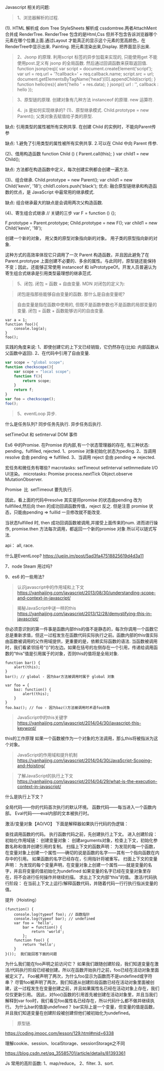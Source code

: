 Javascript 相关的问题:

> 1、浏览器解析的过程.

(1). HTML 解析成 dom Tree StyleSheets 解析成 cssdomtree.两者AttachMent 合并成 RenderTree.
RenderTree 包含的是Html,Css 但并不包含告诉浏览器哪个元素在哪个位置上面.通过Layout 才能真正的显示这个元素的宽高颜色，在RenderTree中显示出来.
Painting. 把元素渲染出来,Display. 把界面显示出来.

> 2、Jsonp 的原理.
利用script 标签的异步加载来实现的, 只能使用get 不能使用post.定义有 jsonp 的全局函数. 然后通过回调函数来获取返回值.
function jsonp(req){
    var script = document.createElement('script');
    var url = req.url + '?callback=' + req.callback.name;
    script.src = url;
    document.getElementsByTagName('head')[0].appendChild(script); 
}
function hello(res){
    alert('hello ' + res.data);
}
jsonp({
    url : '',
    callback : hello 
});

> 3、原型链的原理.
创建对象有几种方法
instanceof 的原理.
new 运算符.

> 4、js 是如何实现继承的?
(1)、原型继承模式.
Child.prototype = new Parent();
父类对象去赋值给子类的原型.

缺点:
引用类型的属性被所有实例共享.
在创建 Child 的实例时，不能向Parent传参

缺点:
1.避免了引用类型的属性被所有实例共享.
2.可以在 Child 中向 Parent 传参.

(2)、借用构造函数
function Child () {
    Parent.call(this);
}
var child1 = new Child();

缺点:
方法都在构造函数中定义，每次创建实例都会创建一遍方法.

(3)、组合继承.
Child.prototype = new Parent();
var child1 = new Child('kevin', '18');
child1.colors.push('black');
优点: 融合原型链继承和构造函数的优点，是 JavaScript 中最常用的继承模式.

缺点:
组合继承最大的缺点是会调用两次父构造函数.

(4)、寄生组合式继承
// 关键的三步
var F = function () {};

F.prototype = Parent.prototype;
Child.prototype = new F();
var child1 = new Child('kevin', '18');

创建一个新的对象， 用父类的原型对象指向新的对象。 用子类的原型指向新的对象.

这种方式的高效率体现它只调用了一次 Parent 构造函数，并且因此避免了在 Parent.prototype 上面创建不必要的、多余的属性。与此同时，原型链还能保持不变；因此，还能够正常使用 instanceof 和 isPrototypeOf。开发人员普遍认为寄生组合式继承是引用类型最理想的继承范式.

> 5、闭包.
闭包 = 函数 + 自由变量.
MDN 对闭包的定义为:

> 闭包是指那些能够自由变量的函数.
那什么是自由变量呢?

> 自由变量是指在函数中使用的, 但既不是函数参数也不是函数的局部变量的变量.
闭包 = 函数 + 函数能够访问的自由变量.

```
var a = 1;
function foo(){
	console.log(a);
}
foo();
```
实践的角度来说:
1、即使创建它的上下文已经销毁，它仍然存在(比如: 内部函数从父函数中返回).
2、在代码中引用了自由变量.
```js
var scope = "global scope";
function checkscope(){
    var scope = "local scope";
    function f(){
        return scope;
    }
    return f;
}
var foo = checkscope();
foo();
```

> 5、eventLoop 异步.

什么是任务队列?
同步任务先执行.
异步任务后执行.

setTimeOut 和 setInterval
DOM 事件

Es6 中的Promise.
在Promise 的内部,有一个状态管理器的存在, 有三种状态: pending，fulfilled, rejected.
1、promise 对象初始化状态为peding.
2、当调用 resolve 会由 pending => fulfilled.
3、当调用 reject 会由 pending => rejected.

宏任务和微任务有哪些?
macrotasks: setTimeout setInterval setImmediate I/O UI渲染。
microtasks: Promise process.nextTick Object.observe MutationObserver.

Promise  比  setTimeout 要先执行.

因此，看上面的代码中resolve 其实是将promise 的状态由pending 改为 fullfilled,然后向
then 的成功回调函数传值，reject 反之. 但是注意 promise 状态，只能由pending => fuillid
一旦修改就不能改变.

当状态fulfilled 时, then 成功回调函数被调用,并接受上面传来的num. 进而进行操作,
promise.then 方法每次调用，都返回一个新的promise 对象 所以可以链式写法.

api：
all, race.

什么是EventLoop?
https://juejin.im/post/5ad3fa47518825619d4d3a11

7、node Steam 用过吗?

9、es6 的一些用法?

> 认识javascript中的作用域和上下文
https://yanhaijing.com/javascript/2013/08/30/understanding-scope-and-context-in-javascript/

> 揭秘JavaScript中谜一样的this
https://yanhaijing.com/javascript/2013/12/28/demystifying-this-in-javascript/

你必须意识到的第一件事是函数内部this的值不是静态的，每次你调用一个函数它总是重新求值，但这一过程发生在函数代码实际执行之前。函数内部的this值实际由函数被调用的父作用域提供，更重要的是，依赖实际函数的语法.
当函数被调用时，我们看紧邻括号“()”的左边。如果在括号的左侧存在一个引用，传递给调用函数的“this”值是引用属于的对象，否则this的值将是全局对象.

```
function bar() {
    alert(this);
}
bar(); // global - 因为bar方法被调用时属于 global 对象

var foo = {
    baz: function() {
        alert(this);
    }
}
foo.baz(); // foo - 因为baz()方法被调用时术语foo对象
```

> JavaScript中的this关键字
https://yanhaijing.com/javascript/2014/04/30/javascript-this-keyword/

this的工作原理
如果一个函数被作为一个对象的方法调用，那么this将被指派为这个对象。


> JavaScript的作用域和提升机制
https://yanhaijing.com/javascript/2014/04/30/JavaScript-Scoping-and-Hoisting/

> 了解JavaScript的执行上下文
https://yanhaijing.com/javascript/2014/04/29/what-is-the-execution-context-in-javascript/

什么是执行上下文？

全局代码——你的代码首次执行的默认环境。
函数代码——每当进入一个函数内部。
Eval代码——eval内部的文本被执行时。

激活/变量对象【AO/VO】
下面是解释器如果执行代码的伪逻辑：

查找调用函数的代码。
执行函数代码之前，先创建执行上下文。
进入创建阶段：  
    初始化作用域链：
    创建变量对象：
    创建arguments对象，检查上下文，初始化参数名称和值并创建引用的复制。
    扫描上下文的函数声明：
    为发现的每一个函数，在变量对象上创建一个属性——确切的说是函数的名字——其有一个指向函数在内存中的引用。
    如果函数的名字已经存在，引用指针将被重写。
    扫面上下文的变量声明：
    为发现的每个变量声明，在变量对象上创建一个属性——就是变量的名字，并且将变量的值初始化为undefined
    如果变量的名字已经在变量对象里存在，将不会进行任何操作并继续扫描。
    求出上下文内部“this”的值。
激活/代码执行阶段：
    在当前上下文上运行/解释函数代码，并随着代码一行行执行指派变量的值。



提升（Hoisting）

```
(function() {
    console.log(typeof foo); // 函数指针
    console.log(typeof bar); // undefined
    var foo = 'hello',
        bar = function() {
            return 'world';
        };
    function foo() {
        return 'hello';
    }
}()); ​ 我们能回答下面的问题
```
为什么我们能在foo声明之前访问它？
如果我们跟随创建阶段，我们知道变量在激活/代码执行阶段已经被创建。所以在函数开始执行之前，foo已经在活动对象里面被定义了。
Foo被声明了两次，为什么foo显示为函数而不是undefined或字符串？
尽管foo被声明了两次，我们知道从创建阶段函数已经在活动对象里面被创建，这一过程发生在变量创建之前，并且如果属性名已经在活动对象上存在，我们仅仅更新引用。
因此，对foo()函数的引用首先被创建在活动对象里，并且当我们解释到var foo时，我们看见foo属性名已经存在，所以代码什么都不做并继续执行。
为什么bar的值是undefined？
bar实际上是一个变量，但变量的值是函数，并且我们知道变量在创建阶段被创建但他们被初始化为undefined。

> 原型链.

https://coding.imooc.com/lesson/129.html#mid=6338

理解cookie、session、localStorage、sessionStorage之不同

https://blog.csdn.net/qq_35585701/article/details/81393361

Js 常用的高阶函数:
1、map/reduce。
2、filter.
3、sort.
